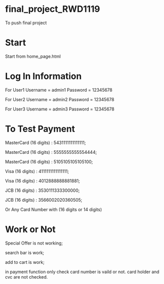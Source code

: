 # final_project_RWD1119
To push final project

# Start
Start from home_page.html

# Log In Information
For User1
Username = admin1
Password = 12345678

For User2
Username = admin2
Password = 12345678

For User3
Username = admin3
Password = 12345678

# To Test Payment
MasterCard (16 digits) : 5431111111111111;

MasterCard (16 digits) : 5555555555554444;

MasterCard (16 digits) : 5105105105105100;

Visa (16 digits) : 4111111111111111;

Visa (16 digits) : 4012888888881881;

JCB (16 digits) : 3530111333300000;

JCB (16 digits) : 3566002020360505;

Or Any Card Number with (16 digits or 14 digits)

# Work or Not

Special Offer is not working;

search bar is work;

add to cart is work;

in payment function only check card number is vaild or not.
card holder and cvc are not checked.





